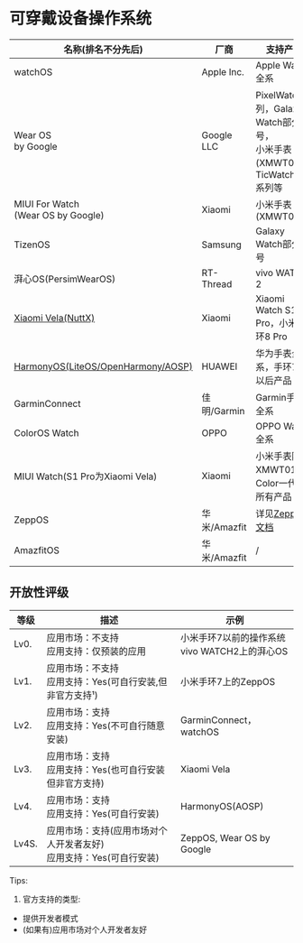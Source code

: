 # 可穿戴设备操作系统

| 名称(排名不分先后)                                                          | 厂商         | 支持产品                                                                                 | 开放性                                        |
| --------------------------------------------------------------------------- | ------------ | ---------------------------------------------------------------------------------------- | --------------------------------------------- |
| watchOS                                                                     | Apple Inc.   | Apple Watch全系                                                                          | Lv2.                                          |
| Wear OS<br />by Google                                                      | Google LLC   | PixelWatch系列，Galaxy Watch部分型号，<br />小米手表(XMWT01)，TicWatch Pro系列等         | Lv4.                                          |
| MIUI For Watch<br />(Wear OS by Google)                                     | Xiaomi       | 小米手表(XMWT01)                                                                         | Lv4.                                          |
| TizenOS                                                                     | Samsung      | Galaxy Watch部分型号                                                                     | Unknown                                       |
| 湃心OS(PersimWearOS)                                                        | RT-Thread    | vivo WATCH 2                                                                             | Lv1/Lv0(vivo WATCH2)                          |
| [Xiaomi Vela(NuttX)](XiaomiVela.md)                                 | Xiaomi       | Xiaomi Watch S1 Pro，小米手环8 Pro                                                       | Lv4.                                          |
| [HarmonyOS(LiteOS/OpenHarmony/AOSP)](Harmony%20OS%20for%20watch.md) | HUAWEI       | 华为手表全系，手环7及以后产品                                                            | Lv2.(LiteOS/OpenHarmony)<br />Lv4.(With AOSP) |
| GarminConnect                                                               | 佳明/Garmin  | Garmin手表全系                                                                           | Lv2.(Unstable)                                |
| ColorOS Watch                                                               | OPPO         | OPPO Watch全系                                                                           | Lv4.                                          |
| MIUI Watch(S1 Pro为Xiaomi Vela)                                             | Xiaomi       | 小米手表除XMWT01，Color一代外所有产品                                                    | Lv4.(vela)                                    |
| ZeppOS                                                                      | 华米/Amazfit | 详见[ZeppOS文档](https://docs.zepp.com/zh-cn/docs/reference/related-resources/device-list/) | Lv4S.                                         |
| AmazfitOS                                                                   | 华米/Amazfit | /                                                                                        | Unknown                                       |

## 开放性评级

| 等级  | 描述                                                                    | 示例                                               |
| ----- | ----------------------------------------------------------------------- | -------------------------------------------------- |
| Lv0.  | 应用市场：不支持<br />应用支持：仅预装的应用                            | 小米手环7以前的操作系统<br />vivo WATCH2上的湃心OS |
| Lv1.  | 应用市场：不支持<br />应用支持：Yes(可自行安装,但非官方支持¹)          | 小米手环7上的ZeppOS                                |
| Lv2.  | 应用市场：支持<br />应用支持：Yes(不可自行随意安装)                     | GarminConnect，watchOS                             |
| Lv3.  | 应用市场：支持<br />应用支持：Yes(也可自行安装但非官方支持)             | Xiaomi Vela                                        |
| Lv4.  | 应用市场：支持<br />应用支持：Yes(可自行安装)                           | HarmonyOS(AOSP)                                    |
| Lv4S. | 应用市场：支持(应用市场对个人开发者友好)<br />应用支持：Yes(可自行安装) | ZeppOS, Wear OS by Google                          |

Tips:

1. 官方支持的类型:
 - 提供开发者模式
 - (如果有)应用市场对个人开发者友好